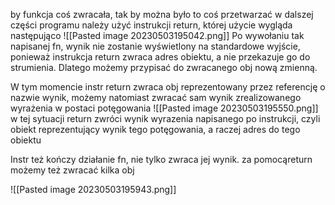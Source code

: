 by funkcja coś zwracała, tak by można było to coś przetwarzać w dalszej części programu należy użyć instrukcji return, której użycie wygląda następująco
![[Pasted image 20230503195042.png]]
Po wywołaniu tak napisanej fn, wynik nie zostanie wyświetlony na standardowe wyjście, ponieważ instrukcja return zwraca adres obiektu, a nie przekazuje go do strumienia. Dlatego możemy przypisać do zwracanego obj nową zmienną. 

W tym momencie instr return zwraca obj reprezentowany przez referencję o nazwie wynik, możemy natomiast zwracać sam wynik zrealizowanego wyrażenia w postaci potęgowania
![[Pasted image 20230503195550.png]]
w tej sytuacji return zwróci wynik wyrazenia napisanego po instrukcji, czyli obiekt reprezentujący wynik tego potęgowania, a raczej adres do tego obiektu

Instr też kończy działanie fn, nie tylko zwraca jej wynik.
za pomocąreturn możemy też zwracać kilka obj

![[Pasted image 20230503195943.png]]